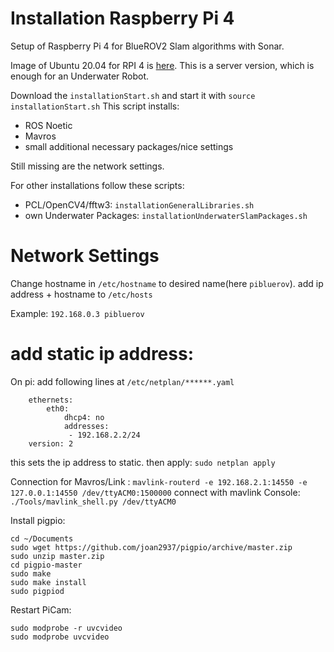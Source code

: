 # Installation Raspberry Pi 4

Setup of Raspberry Pi 4 for BlueROV2 Slam algorithms with Sonar.

Image of Ubuntu 20.04 for RPI 4 is [here](https://ubuntu.com/download/raspberry-pi).
This is a server version, which is enough for an Underwater Robot.

Download the `installationStart.sh` and start it with `source installationStart.sh`
This script installs:
* ROS Noetic
* Mavros
* small additional necessary packages/nice settings

Still missing are the network settings.

For other installations follow these scripts:

* PCL/OpenCV4/fftw3: `installationGeneralLibraries.sh`
* own Underwater Packages: `installationUnderwaterSlamPackages.sh`


# Network Settings

Change hostname in `/etc/hostname` to desired name(here `pibluerov`).
add ip address + hostname to `/etc/hosts`

Example: `192.168.0.3 pibluerov`

# add static ip address:

On pi: add following lines at `/etc/netplan/******.yaml`
```network:
    ethernets:
        eth0:
            dhcp4: no
            addresses:
             - 192.168.2.2/24
    version: 2
```
this sets the ip address to static. 
then apply: `sudo netplan apply`

Connection for Mavros/Link : `mavlink-routerd -e 192.168.2.1:14550 -e 127.0.0.1:14550 /dev/ttyACM0:1500000`
connect with mavlink Console: `./Tools/mavlink_shell.py /dev/ttyACM0`


Install pigpio:
```
cd ~/Documents
sudo wget https://github.com/joan2937/pigpio/archive/master.zip
sudo unzip master.zip
cd pigpio-master
sudo make
sudo make install
sudo pigpiod

```

Restart PiCam:
```
sudo modprobe -r uvcvideo
sudo modprobe uvcvideo
```
